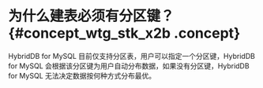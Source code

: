 # 为什么建表必须有分区键？ {#concept_wtg_stk_x2b .concept}

HybridDB for MySQL 目前仅支持分区表，用户可以指定一个分区键，HybridDB for MySQL 会根据该分区键为用户自动分布数据，如果没有分区键，HybridDB for MySQL 无法决定数据按何种方式分布最优。

